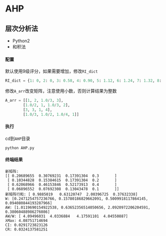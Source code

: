 # AHP
## 层次分析法

- Python2
- 和积法

#### 配置

默认使用9级评分，如果需要增加，修改`RI_dict`

```python
RI_dict = {1: 0, 2: 0, 3: 0.58, 4: 0.90, 5: 1.12, 6: 1.24, 7: 1.32, 8: 1.41, 9: 1.45}
```

修改`A_arr`改变矩阵，注意使用小数，否则计算结果为整数

```python
A_arr = [[1, 2, 1.0/3, 3],
        [1.0/2, 1, 1.0/3, 2],
        [3, 3, 1, 4],
        [1.0/3, 1.0/2, 1.0/4, 1]]
```

#### 执行

cd到`AHP`目录

```
python AHP.py 
```

#### 终端结果

```
新矩阵:
[[ 0.20689655  0.30769231  0.17391304  0.3       ]
 [ 0.10344828  0.15384615  0.17391304  0.2       ]
 [ 0.62068966  0.46153846  0.52173913  0.4       ]
 [ 0.06896552  0.07692308  0.13043478  0.1       ]]
新矩阵行和: [ 0.9885019   0.63120747  2.00396725  0.37632338]
W: [0.2471254757236766, 0.15780186829662091, 0.5009918117864145, 0.094080844193287966]
AW: [1.0119690154922538, 0.63652356514050656, 2.0920972206204591, 0.38060488986276086]
AW/W: [ 4.09496031  4.0336884   4.17591101  4.04550887]
λMax: 4.08751714694
CI: 0.0291723823126
CR: 0.0324137581251
```



